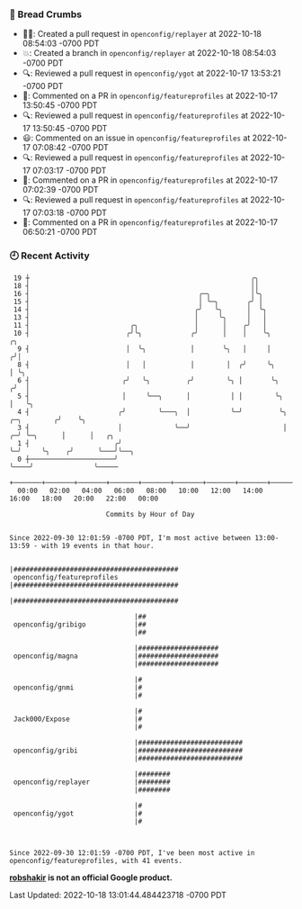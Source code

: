 ### 🍞 Bread Crumbs

 * ✍🏼: Created a pull request in `openconfig/replayer` at 2022-10-18 08:54:03 -0700 PDT
 * 💥: Created a branch in `openconfig/replayer` at 2022-10-18 08:54:03 -0700 PDT
 * 🔍: Reviewed a pull request in  `openconfig/ygot` at 2022-10-17 13:53:21 -0700 PDT
 * 💬: Commented on a PR in  `openconfig/featureprofiles` at 2022-10-17 13:50:45 -0700 PDT
 * 🔍: Reviewed a pull request in  `openconfig/featureprofiles` at 2022-10-17 13:50:45 -0700 PDT
 * 😃: Commented on an issue in `openconfig/featureprofiles` at 2022-10-17 07:08:42 -0700 PDT
 * 🔍: Reviewed a pull request in  `openconfig/featureprofiles` at 2022-10-17 07:03:17 -0700 PDT
 * 💬: Commented on a PR in  `openconfig/featureprofiles` at 2022-10-17 07:02:39 -0700 PDT
 * 🔍: Reviewed a pull request in  `openconfig/featureprofiles` at 2022-10-17 07:03:18 -0700 PDT
 * 💬: Commented on a PR in  `openconfig/featureprofiles` at 2022-10-17 06:50:21 -0700 PDT

### 🕘 Recent Activity
```
 19 ┼                                                       ╭╮
 18 ┤                                                       ││
 16 ┤                                          ╭─╮          │╰╮
 15 ┤                                          │ ╰─╮       ╭╯ │
 14 ┤                                         ╭╯   ╰╮      │  ╰╮
 13 ┤                                         │     ╰╮     │   │
 11 ┤                         ╭╮              │      │    ╭╯   │
 10 ┤                        ╭╯╰╮            ╭╯      │    │    ╰╮                     ╭╮
  9 ┤                        │  ╰╮           │       ╰╮   │     │                    ╭╯│
  8 ┤                        │   │           │        │  ╭╯     ╰╮                   │ ╰╮
  6 ┤                       ╭╯   ╰╮         ╭╯        ╰╮ │       ╰╮                 ╭╯  │
  5 ┤                       │     ╰──╮      │          │ │        ╰╮                │   ╰╮
  4 ┤                      ╭╯        ╰───╮  │          ╰─╯         ╰╮   ╭─╮        ╭╯    ╰╮
  3 ┤                      │             ╰──╯                       │ ╭─╯ ╰─╮      │      │   ╭╮
  1 ┤                     ╭╯                                        ╰─╯     ╰╮    ╭╯      ╰───╯╰──╮
  0 ┼─────────────────────╯                                                  ╰────╯               ╰─────
    +───────+───────+───────+───────+───────+───────+───────+───────+───────+───────+───────+───────+────
  00:00   02:00   04:00   06:00   08:00   10:00   12:00   14:00   16:00   18:00   20:00   22:00   00:00   

						Commits by Hour of Day


Since 2022-09-30 12:01:59 -0700 PDT, I'm most active between 13:00-13:59 - with 19 events in that hour.

```



```
                               |#########################################
 openconfig/featureprofiles    |#########################################
                               |#########################################

                               |##
 openconfig/gribigo            |##
                               |##

                               |####################
 openconfig/magna              |####################
                               |####################

                               |#
 openconfig/gnmi               |#
                               |#

                               |#
 Jack000/Expose                |#
                               |#

                               |##########################
 openconfig/gribi              |##########################
                               |##########################

                               |########
 openconfig/replayer           |########
                               |########

                               |#
 openconfig/ygot               |#
                               |#



Since 2022-09-30 12:01:59 -0700 PDT, I've been most active in openconfig/featureprofiles, with 41 events.

```
**[robshakir](mailto:robjs@google.com) is not an official Google product.**  


Last Updated: 2022-10-18 13:01:44.484423718 -0700 PDT
